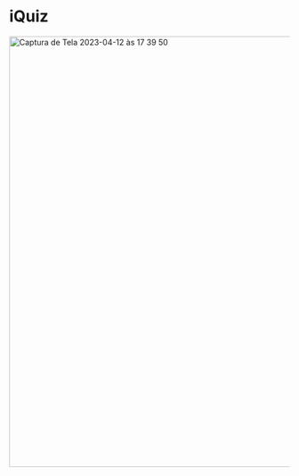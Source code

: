 # iQuiz
<img width="773" alt="Captura de Tela 2023-04-12 às 17 39 50" src="https://user-images.githubusercontent.com/113376743/231580595-82762d05-74bf-40ac-b809-4136eb66eee3.png">
